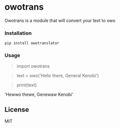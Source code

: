 # owotrans

Owotrans is a module that will convert your text to owo

### Installation
 `pip install owotranslator`

### Usage
>import owotrans

>text = owo('Hello there, General Kenobi')

>print(text)

'Hewwo thewe, Genewaw Kenobi'


License
----
MIT
